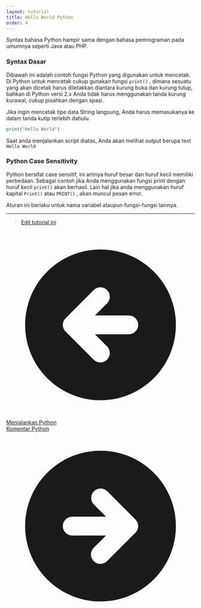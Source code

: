 ```yaml
---
layout: tutorial
title: Hello World Python
order: 4
---
```


Syntax bahasa Python hampir sama dengan bahasa pemrograman pada umumnya seperti Java atau PHP.

### Syntax Dasar

Dibawah ini adalah contoh fungsi Python yang digunakan untuk mencetak. Di Python untuk mencetak cukup gunakan fungsi `print()` , dimana sesuatu yang akan dicetak harus diletakkan diantara kurung buka dan kurung tutup, bahkan di Python versi 2.x Anda tidak harus menggunakan tanda kurung kurawal, cukup pisahkan dengan spasi.

Jika ingin mencetak tipe data String langsung, Anda harus memasukanya ke dalam tanda kutip terlebih dahulu.

```python
print("Hello World")
```

Saat anda menjalankan script diatas, Anda akan melihat output berupa text `Hello World`

### Python Case Sensitivity

Python bersifat case sensitif, ini artinya huruf besar dan huruf kecil memiliki perbedaan. Sebagai contoh jika Anda menggunakan fungsi print dengan huruf kecil `print()` akan berhasil. Lain hal jika anda menggunakan huruf kapital `Print()` atau `PRINT()` , akan muncul pesan error.

Aturan ini berlaku untuk nama variabel ataupun fungsi-fungsi lainnya.

---

> [Edit tutorial ini](https://github.com/belajarpythoncom/belajarpython.com/blob/master/docs/tutorial/hello-world-python.md)

<div class="mt-8 inline justify-between gap-x-4 md:flex">
  <div class="flex justify-center mb-4 md:mb-0">
    <a href="/tutorial/menjalankan-python" class="text-primary-300 hover:text-primary-300 order-2 flex h-12 items-center rounded-full bg-blue-500 bg-opacity-20 px-8 text-base hover:no-underline md:order-1">
      <svg xmlns="http://www.w3.org/2000/svg" class="mr-1 h-5 w-5" viewBox="0 0 20 20" fill="currentColor">
        <path fill-rule="evenodd" d="M10 18a8 8 0 100-16 8 8 0 000 16zm.707-10.293a1 1 0 00-1.414-1.414l-3 3a1 1 0 000 1.414l3 3a1 1 0 001.414-1.414L9.414 11H13a1 1 0 100-2H9.414l1.293-1.293z" clip-rule="evenodd" />
      </svg>
      <span class="-mt-0.5">Menjalankan Python</span>
    </a>
  </div>
  <div class="order-1 flex justify-center">
    <a href="/tutorial/komentar-python" class="order-1 flex h-12 items-center rounded-full bg-gradient-to-l from-yellow-500 to-yellow-400 px-8 text-base text-black shadow-xl hover:text-black hover:no-underline hover:shadow md:order-2">
      <span class="-mt-0.5">Komentar Python</span>
      <svg xmlns="http://www.w3.org/2000/svg" class="ml-1 h-5 w-5" viewBox="0 0 20 20" fill="currentColor">
        <path fill-rule="evenodd" d="M10 18a8 8 0 100-16 8 8 0 000 16zm3.707-8.707l-3-3a1 1 0 00-1.414 1.414L10.586 9H7a1 1 0 100 2h3.586l-1.293 1.293a1 1 0 101.414 1.414l3-3a1 1 0 000-1.414z" clip-rule="evenodd" />
      </svg>
    </a>
  </div>
</div>
